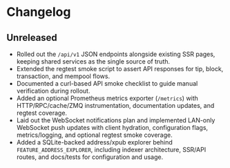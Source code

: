 # Changelog

## Unreleased
- Rolled out the `/api/v1` JSON endpoints alongside existing SSR pages, keeping shared services as the single source of truth.
- Extended the regtest smoke script to assert API responses for tip, block, transaction, and mempool flows.
- Documented a curl-based API smoke checklist to guide manual verification during rollout.
- Added an optional Prometheus metrics exporter (`/metrics`) with HTTP/RPC/cache/ZMQ instrumentation, documentation updates, and regtest coverage.
- Laid out the WebSocket notifications plan and implemented LAN-only WebSocket push updates with client hydration, configuration flags, metrics/logging, and optional regtest smoke coverage.
- Added a SQLite-backed address/xpub explorer behind `FEATURE_ADDRESS_EXPLORER`, including indexer architecture, SSR/API routes, and docs/tests for configuration and usage.

